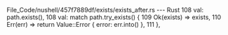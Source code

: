 File_Code/nushell/457f7889df/exists/exists_after.rs --- Rust
108         val: path.exists(),                                                                                                                              108         val: match path.try_exists() {
                                                                                                                                                             109             Ok(exists) => exists,
                                                                                                                                                             110             Err(err) => return Value::Error { error: err.into() },
                                                                                                                                                             111         },

